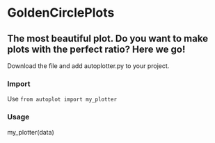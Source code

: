 # GoldenCirclePlots
## The most beautiful plot. Do you want to make plots with the perfect ratio? Here we go! 


Download the file and add autoplotter.py to your project.

### Import
Use `from autoplot import my_plotter`


### Usage

my_plotter(data)

